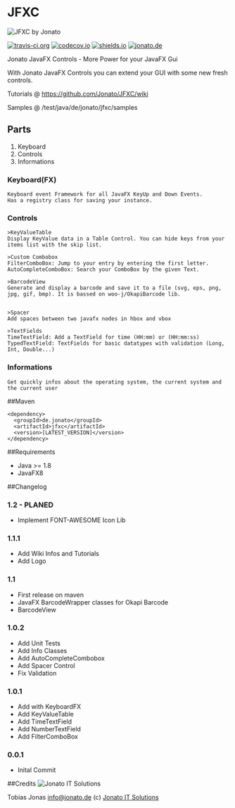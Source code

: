 # JFXC
![JFXC by Jonato][jfxcLogo]


[![travis-ci.org](https://travis-ci.org/Jonato/JFXC.svg?branch=master)](https://travis-ci.org/Jonato/JFXC)
[![codecov.io](https://codecov.io/github/Jonato/JFXC/coverage.svg?branch=master)](https://codecov.io/github/Jonato/JFXC?branch=master)
[![shields.io](http://img.shields.io/badge/license-Apache2-blue.svg)](http://www.apache.org/licenses/LICENSE-2.0.txt)
[![jonato.de](https://img.shields.io/badge/Version-1.1-brightgreen.svg)](https://jonato.de)

Jonato JavaFX Controls - More Power for your JavaFX Gui

With Jonato JavaFX Controls you can extend your GUI with some new fresh controls. 

Tutorials @ https://github.com/Jonato/JFXC/wiki

Samples @ /test/java/de/jonato/jfxc/samples

## Parts
1. Keyboard
2. Controls
3. Informations

### Keyboard(FX)
```
Keyboard event Framework for all JavaFX KeyUp and Down Events.
Has a registry class for saving your instance.
```

### Controls

```
>KeyValueTable
Display KeyValue data in a Table Control. You can hide keys from your items list with the skip list.

>Custom Combobox
FilterComboBox: Jump to your entry by entering the first letter.
AutoCompleteComboBox: Search your ComboBox by the given Text.

>BarcodeView
Generate and display a barcode and save it to a file (svg, eps, png, jpg, gif, bmp). It is bassed on woo-j/OkapiBarcode lib.


>Spacer
Add spaces between two javafx nodes in hbox and vbox

>TextFields
TimeTextField: Add a TextField for time (HH:mm) or (HH:mm:ss)
TypedTextField: TextFields for basic datatypes with validation (Long, Int, Double...)
```

### Informations
```
Get quickly infos about the operating system, the current system and the current user
```


##Maven
```
<dependency>
  <groupId>de.jonato</groupId>
  <artifactId>jfxc</artifactId>
  <version>[LATEST_VERSION]</version>
</dependency>
```

##Requirements
- Java >= 1.8
- JavaFX8

##Changelog

### 1.2 - PLANED
- Implement FONT-AWESOME Icon Lib

### 1.1.1
- Add Wiki Infos and Tutorials
- Add Logo

### 1.1
- First release on maven
- JavaFX BarcodeWrapper classes for Okapi Barcode
- BarcodeView

### 1.0.2
- Add Unit Tests
- Add Info Classes
- Add AutoCompleteCombobox
- Add Spacer Control
- Fix Validation

### 1.0.1
- Add with KeyboardFX
- Add KeyValueTable
- Add TimeTextField
- Add NumberTextField
- Add FilterComboBox

### 0.0.1
- Inital Commit



##Credits
![Jonato IT Solutions][logo]

Tobias Jonas <info@jonato.de>
(c) [Jonato IT Solutions](https://jonato.de "Jonato IT Solutions - Software Engineering")


[logo]: https://jonato.de/sites/all/themes/jonatoDE/logo.png "Jonato IT Solutions logo"
[jfxcLogo]: https://jonato.de/sites/default/files/jfxc_product2.png "JFXC powered by Jonato IT Solutions"
